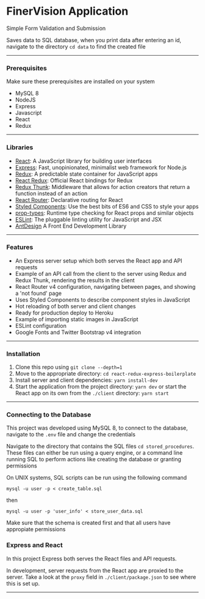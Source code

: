 # FinerVision Application

Simple Form Validation and Submission

Saves data to SQL database, when you print data after entering an id, navigate to the directory `cd data` to find the created file

---

### Prerequisites 

Make sure these prerequisites are installed on your system

* MySQL 8
* NodeJS
* Express
* Javascript
* React
* Redux

---

### Libraries

* [React](http://reactjs.org): A JavaScript library for building user interfaces
* [Express](http://expressjs.com): Fast, unopinionated, minimalist web framework for Node.js
* [Redux](http://redux.js.org): A predictable state container for JavaScript apps
* [React Redux](https://github.com/reactjs/react-redux): Official React bindings for Redux
* [Redux Thunk](https://github.com/gaearon/redux-thunk): Middleware that allows for action creators that return a function instead of an action
* [React Router](https://github.com/ReactTraining/react-router): Declarative routing for React
* [Styled Components](https://www.styled-components.com): Use the best bits of ES6 and CSS to style your apps
* [prop-types](https://github.com/facebook/prop-types): Runtime type checking for React props and similar objects
* [ESLint](http://eslint.org): The pluggable linting utility for JavaScript and JSX
* [AntDesign](https://ant.design/docs/react/introduce) A Front End Development Library

---

### Features

* An Express server setup which both serves the React app and API requests
* Example of an API call from the client to the server using Redux and Redux Thunk, rendering the results in the client
* React Router v4 configuration, navigating between pages, and showing a 'not found' page
* Uses Styled Components to describe component styles in JavaScript
* Hot reloading of both server and client changes
* Ready for production deploy to Heroku
* Example of importing static images in JavaScript
* ESLint configuration
* Google Fonts and Twitter Bootstrap v4 integration

---

### Installation

1. Clone this repo using `git clone --depth=1 `
2. Move to the appropriate directory: `cd react-redux-express-boilerplate`
3. Install server and client dependencies: `yarn install-dev`
4. Start the application from the project directory: `yarn dev` or start the 
   React app on its own from the `./client` directory: `yarn start`

---   

### Connecting to the Database

This project was developed using MySQL 8, to connect to the database, navigate to the `.env` file and change the credentials

Navigate to the directory that contains the SQL files `cd stored_procedures`. These files can either be
run using a query engine, or a command line running SQL to perform actions like creating the database or granting permissions 

On UNIX systems, SQL scripts can be run using the following command

`mysql -u user -p < create_table.sql`

then

`mysql -u user -p 'user_info' < store_user_data.sql`

Make sure that the schema is created first and that all users have appropiate permissions

### Express and React

In this project Express both serves the React files and API requests.

In development, server requests from the React app are proxied to the server. Take a look at the `proxy` field in `./client/package.json` to see where this is set up.

---

